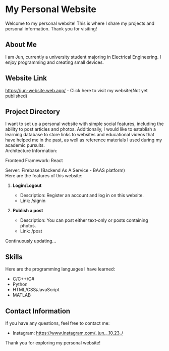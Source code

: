 # My Personal Website

Welcome to my personal website! This is where I share my projects and personal information. Thank you for visiting!

## About Me

I am Jun, currently a university student majoring in Electrical Engineering. I enjoy programming and creating small devices.

## Website Link

https://jun-website.web.app/ - Click here to visit my website(Not yet published)

## Project Directory

I want to set up a personal website with simple social features, including the ability to post articles and photos. Additionally, I would like to establish a learning database to store links to websites and educational videos that have helped me in the past, as well as reference materials I used during my academic pursuits.
<br/>
Architecture Information:

Frontend Framework: React

Server: Firebase (Backend As A Service - BAAS platform)
<br/>
Here are the features of this website:

1. **Login/Logout**
   - Description: Register an account and log in on this website.
   - Link: /signin
     
2. **Publish a post**
   - Description: You can post either text-only or posts containing photos.
   - Link: /post

Continuously updating...

## Skills

Here are the programming languages I have learned:

- C/C++/C#
- Python
- HTML/CSS/JavaScript
- MATLAB

## Contact Information

If you have any questions, feel free to contact me:

- Instagram: https://www.instagram.com/_jun._.10.23_/


Thank you for exploring my personal website!
